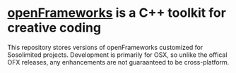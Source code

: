 # [openFrameworks](http://openframeworks.cc/) is a C++ toolkit for creative coding

This repository stores versions of openFrameworks customized for Sosolimited projects. Development is primarily for OSX, so unlike the offical OFX releases, any enhancements are not guaraanteed to be cross-platform.
